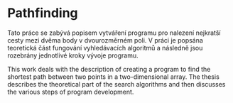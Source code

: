 # Pathfinding

Tato práce se zabývá popisem vytváření programu pro nalezení nejkratší cesty mezi dvěma body v dvourozměrném poli. V práci je popsána teoretická část fungování vyhledávacích algoritmů a následně jsou rozebrány jednotlivé kroky vývoje programu.

This work deals with the description of creating a program to find the shortest path between two points in a two-dimensional array. The thesis describes the theoretical part of the search algorithms and then discusses the various steps of program development.
